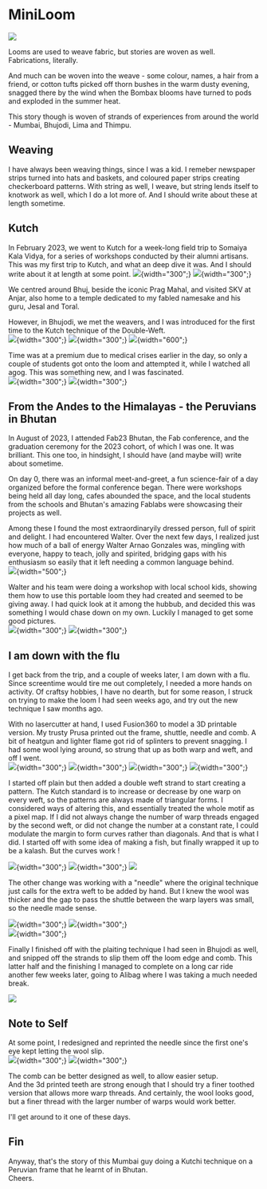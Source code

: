 # MiniLoom
![](./images/FabLoom/Fabloom-18.jpg)  

Looms are used to weave fabric, but stories are woven as well. Fabrications, literally.  

And much can be woven into the weave - some  colour, names, a hair from a friend, or cotton tufts picked off thorn bushes in the warm dusty evening, snagged there by the wind when the Bombax blooms have turned to pods and exploded in the summer heat.  

This story though is woven of strands of experiences from around the world - Mumbai, Bhujodi, Lima and Thimpu.

## Weaving
I have always been weaving things, since I was a kid. I remeber newspaper strips turned into hats and baskets, and coloured paper strips creating checkerboard patterns. With string as well, I weave, but string lends itself to knotwork as well, which I do a lot more of. And I should write about these at length sometime.

## Kutch
In February 2023, we went to Kutch for a week-long field trip to Somaiya Kala Vidya, for a series of workshops conducted by their alumni artisans. This was my first trip to Kutch, and what an deep dive it was. And I should write about it at length at some point.
![](./images/FabLoom/Fabloom-106.jpg){width="300";}
![](./images/FabLoom/Fabloom-108.jpg){width="300";}


We centred around Bhuj, beside the iconic Prag Mahal, and visited SKV at Anjar, also home to a temple dedicated to my fabled namesake and his guru, Jesal and Toral. 

However, in Bhujodi, we met the weavers, and I was introduced for the first time to the Kutch technique of the Double-Weft.  
![](./images/FabLoom/Fabloom-104.jpg){width="300";}
![](./images/FabLoom/Fabloom-107.jpg){width="300";}
![](./images/FabLoom/Fabloom-110.jpg){width="600";}

Time was at a premium due to medical crises earlier in the day, so only a couple of students got onto the loom and attempted it, while I watched all agog. This was something new, and I was fascinated.  
![](./images/FabLoom/Fabloom-105.jpg){width="300";}
![](./images/FabLoom/Fabloom-109.jpg){width="300";}

## From the Andes to the Himalayas - the Peruvians in Bhutan
In August of 2023, I attended Fab23 Bhutan, the Fab conference, and the graduation ceremony for the 2023 cohort, of which I was one. It was brilliant. This one too, in hindsight, I should have (and maybe will) write about sometime.

On day 0, there was an informal meet-and-greet, a fun science-fair of a day organized before the formal conference began. There were workshops being held all day long, cafes abounded the space, and the local students from the schools and Bhutan's amazing Fablabs were showcasing their projects as well.

Among these I found the most extraordinaryily dressed person, full of spirit and delight. I had encountered Walter. Over the next few days, I realized just how much of a ball of energy Walter Arnao Gonzales was, mingling with everyone, happy to teach, jolly and spirited, bridging gaps with his enthusiasm so easily that it left needing a common language behind.  
![](./images/FabLoom/Fabloom-101.jpg){width="500";}

Walter and his team were doing a workshop with local school kids, showing them how to use this portable loom they had created and seemed to be giving away. I had quick look at it among the hubbub, and decided this was something I would chase down on my own. Luckily I managed to get some good pictures.  
![](./images/FabLoom/Fabloom-102.jpg){width="300";}
![](./images/FabLoom/Fabloom-103.jpg){width="300";}

## I am down with the flu

I get back from the trip, and a couple of weeks later, I am down with a flu. Since screentime would tire me out completely, I needed a more hands on activity. Of craftsy hobbies, I have no dearth, but for some reason, I struck on trying to make the loom I had seen weeks ago, and try out the new technique I saw months ago.

With no lasercutter at hand, I used Fusion360 to model a 3D printable version. My trusty Prusa printed out the frame, shuttle, needle and comb. A bit of heatgun and lighter flame got rid of splinters to prevent snagging. I had some wool lying around, so strung that up as both warp and weft, and off I went.  
![](./images/FabLoom/Fabloom-21.jpg){width="300";}
![](./images/FabLoom/Fabloom-22.jpg){width="300";}
![](./images/FabLoom/Fabloom-10.jpg){width="300";}
![](./images/FabLoom/Fabloom-11.jpg){width="300";}

I started off plain but then added a double weft strand to start creating a pattern. The Kutch standard is to increase or decrease by one warp on every weft, so the patterns are always made of triangular forms. I considered ways of altering this, and essentially treated the whole motif as a pixel map. If I did not always change the number of warp threads engaged by the second weft, or did not change the number at a constant rate, I could modulate the margin to form curves rather than diagonals. And that is what I did. I started off with some idea of making a fish, but finally wrapped it up to be a kalash. But the curves work !  

![](./images/FabLoom/Fabloom-12.jpg){width="300";}
![](./images/FabLoom/Fabloom-13.jpg){width="300";}
![](./images/FabLoom/Fabloom-15.jpg)  

The other change was working with a "needle" where the original technique just calls for the extra weft to be added by hand. But I knew the wool was thicker and the gap to pass the shuttle between the warp layers was small, so the needle made sense.  

![](./images/FabLoom/Fabloom-16.jpg){width="300";}
![](./images/FabLoom/Fabloom-19.jpg){width="300";}  
![](./images/FabLoom/Fabloom-17.jpg){width="300";}

Finally I finished off with the plaiting technique I had seen in Bhujodi as well, and snipped off the strands to slip them off the loom edge and comb. This latter half and the finishing I managed to complete on a long car ride another few weeks later, going to Alibag where I was taking a much needed break.  

![](./images/FabLoom/Fabloom-20.jpg)  

## Note to Self

At some point, I redesigned and reprinted the needle since the first one's eye kept letting the wool slip.  
![](./images/FabLoom/Fabloom-14.jpg){width="300";}
![](./images/FabLoom/Fabloom-23.jpg){width="300";}

The comb can be better designed as well, to allow easier setup.  
And the 3d printed teeth are strong enough that I should try a finer toothed version that allows more warp threads.
And certainly, the wool looks good, but a finer thread with the larger number of warps would work better.  

I'll get around to it one of these days.

## Fin
Anyway, that's the story of this Mumbai guy doing a Kutchi technique on a Peruvian frame that he learnt of in Bhutan.  
Cheers.

![]()



